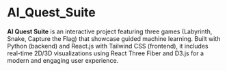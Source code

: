 # AI_Quest_Suite
**AI Quest Suite** is an interactive project featuring three games (Labyrinth, Snake, Capture the Flag) that showcase guided machine learning. Built with Python (backend) and React.js with Tailwind CSS (frontend), it includes real-time 2D/3D visualizations using React Three Fiber and D3.js for a modern and engaging user experience.
